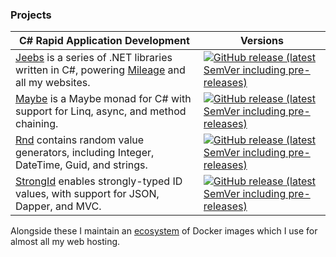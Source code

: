 ### Projects

| C# Rapid Application Development | Versions |
|-|-|
| [Jeebs](https://github.com/bfren/jeebs) is a series of .NET libraries written in C#, powering [Mileage](https://github.com/bfren/mileage) and all my websites. | [![GitHub release (latest SemVer including pre-releases)](https://img.shields.io/github/v/release/bfren/jeebs?include_prereleases)](https://www.nuget.org/packages/jeebs/) |
| [Maybe](https://github.com/bfren/maybe) is a Maybe monad for C# with support for Linq, async, and method chaining. | [![GitHub release (latest SemVer including pre-releases)](https://img.shields.io/github/v/release/bfren/maybe?include_prereleases)](https://www.nuget.org/packages/maybef/) |
| [Rnd](https://github.com/bfren/rnd) contains random value generators, including Integer, DateTime, Guid, and strings. | [![GitHub release (latest SemVer including pre-releases)](https://img.shields.io/github/v/release/bfren/rnd?include_prereleases)](https://www.nuget.org/packages/rnd/) |
| [StrongId](https://github.com/bfren/strongid) enables strongly-typed ID values, with support for JSON, Dapper, and MVC. | [![GitHub release (latest SemVer including pre-releases)](https://img.shields.io/github/v/release/bfren/strongid?include_prereleases)](https://www.nuget.org/packages/strongid/) |

Alongside these I maintain an [ecosystem](https://github.com/bfren/docker) of Docker images which I use for almost all my web hosting.
